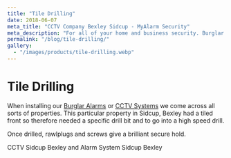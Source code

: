 ```yaml
---
title: "Tile Drilling"
date: 2018-06-07
meta_title: "CCTV Company Bexley Sidcup - MyAlarm Security"
meta_description: "For all of your home and business security. Burglar Alarm Servicing, Burglar Alarm Installation, Alarm Battery and CCTV Sidcup. Call 020 8302 4065 or email us."
permalink: "/blog/tile-drilling/"
gallery:
  - "/images/products/tile-drilling.webp"
---
```


# Tile Drilling

When installing our [Burglar Alarms](/categories/burglar-alarms/) or [CCTV Systems](/categories/cctv/) we come across all sorts of properties. This particular property in Sidcup, Bexley had a tiled front so therefore needed a specific drill bit and to go into a high speed drill.

Once drilled, rawlplugs and screws give a brilliant secure hold.

CCTV Sidcup Bexley and Alarm System Sidcup Bexley